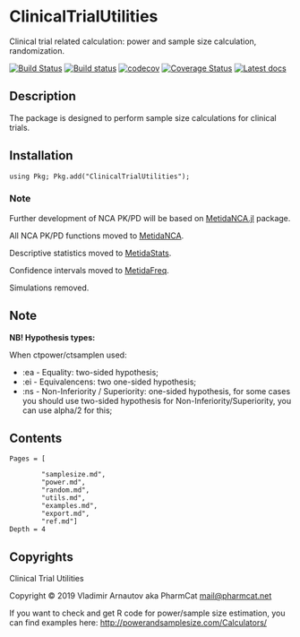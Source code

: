 # ClinicalTrialUtilities

 Clinical trial related calculation: power and sample size calculation, randomization.

[![Build Status](https://travis-ci.com/PharmCat/ClinicalTrialUtilities.jl.svg?branch=master)](https://travis-ci.com/PharmCat/ClinicalTrialUtilities.jl)
[![Build status](https://ci.appveyor.com/api/projects/status/35f8b5vq259sbssg?svg=true)](https://ci.appveyor.com/project/PharmCat/clinicaltrialutilities-jl)
[![codecov](https://codecov.io/gh/PharmCat/ClinicalTrialUtilities.jl/branch/master/graph/badge.svg)](https://codecov.io/gh/PharmCat/ClinicalTrialUtilities.jl)
[![Coverage Status](https://coveralls.io/repos/github/PharmCat/ClinicalTrialUtilities.jl/badge.svg?branch=master)](https://coveralls.io/github/PharmCat/ClinicalTrialUtilities.jl?branch=master)
[![Latest docs](https://img.shields.io/badge/docs-latest-blue.svg)](https://pharmcat.github.io/ClinicalTrialUtilities.jl/dev/)

## Description

The package is designed to perform sample size calculations for clinical trials.

## Installation
```
using Pkg; Pkg.add("ClinicalTrialUtilities");
```

### Note

Further development of NCA PK/PD will be based on [MetidaNCA.jl](https://github.com/PharmCat/MetidaNCA.jl) package.

All NCA PK/PD functions moved to [MetidaNCA](https://github.com/PharmCat/MetidaNCA.jl).

Descriptive statistics moved to  [MetidaStats](https://github.com/PharmCat/MetidaStats.jl).

Confidence intervals moved to  [MetidaFreq](https://github.com/PharmCat/MetidaFreq.jl).

Simulations removed.


## Note

**NB! Hypothesis types:**

When ctpower/ctsamplen used:

- :ea - Equality: two-sided hypothesis;
- :ei - Equivalencens: two one-sided hypothesis;
- :ns - Non-Inferiority / Superiority: one-sided hypothesis, for some cases you should use two-sided hypothesis for  Non-Inferiority/Superiority, you can use alpha/2 for this;

## Contents

```@contents
Pages = [

        "samplesize.md",
        "power.md",
        "random.md",
        "utils.md",
        "examples.md",
        "export.md",
        "ref.md"]
Depth = 4
```

## Copyrights


Clinical Trial Utilities

Copyright © 2019 Vladimir Arnautov aka PharmCat <mail@pharmcat.net>

If you want to check and get R code for power/sample size estimation, you can find examples here: http://powerandsamplesize.com/Calculators/
